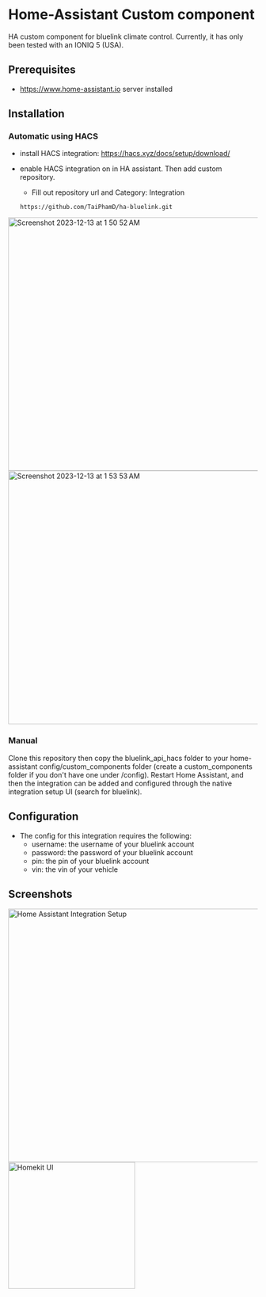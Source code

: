 # Home-Assistant Custom component  
HA custom component for bluelink climate control. Currently, it has only been tested with an IONIQ 5 (USA). 

## Prerequisites
- https://www.home-assistant.io server installed

## Installation

### Automatic using HACS
- install HACS integration: https://hacs.xyz/docs/setup/download/
- enable HACS integration on in HA assistant. Then add custom repository.
   - Fill out repository url and Category: Integration

   ```
   https://github.com/TaiPhamD/ha-bluelink.git
   ``` 

<img width="512" alt="Screenshot 2023-12-13 at 1 50 52 AM" src="https://github.com/TaiPhamD/ha-bluelink/assets/10516699/d736b350-81f1-4629-a687-c28f75320103">
<img width="512" alt="Screenshot 2023-12-13 at 1 53 53 AM" src="https://github.com/TaiPhamD/ha-bluelink/assets/10516699/e6cfef44-a522-4ae2-b622-0767453dda91">


### Manual

Clone this repository then copy the bluelink_api_hacs folder to your home-assistant config/custom_components folder (create a custom_components folder if you don't have one under /config). Restart Home Assistant, and then the integration can be added and configured through the native integration setup UI (search for bluelink).

## Configuration
- The config for this integration requires the following:
    - username: the username of your bluelink account
    - password: the password of your bluelink account
    - pin: the pin of your bluelink account
    - vin: the vin of your vehicle
 

## Screenshots


<img width="512" alt="Home Assistant Integration Setup" src="https://github.com/TaiPhamD/ha-bluelink/assets/10516699/800594f7-6269-4460-b287-952196558c12">



<img width="256" alt="Homekit UI" src="https://github.com/TaiPhamD/ha-bluelink/assets/10516699/5ffca264-9709-4fec-806f-30829abc3b6a">
